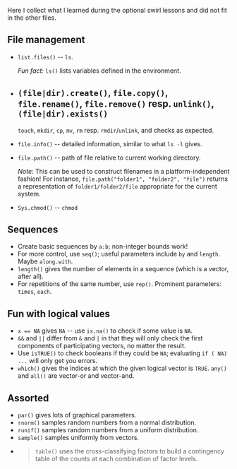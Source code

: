 Here I collect what I learned during the optional swirl lessons
and did not fit in the other files.

## File management

 * `list.files()` -- `ls`.

   *Fun fact:* `ls()` lists variables defined in the environment.
 * `(file|dir).create()`, `file.copy()`, `file.rename()`, `file.remove()` resp.
   `unlink()`, `(file|dir).exists()`
    --
    `touch`, `mkdir`, `cp`, `mv`, `rm` resp. `rmdir`/`unlink`,
    and checks as expected.
 * `file.info()` -- detailed information, similar to what `ls -l` gives.
 * `file.path()` -- path of file relative to current working directory.

    *Note:* This can be used to construct filenames in a platform-independent
    fashion!
    For instance, `file.path("folder1", "folder2", "file")` returns
    a representation of `folder1/folder2/file` appropriate for the current
    system.
 * `Sys.chmod()` -- `chmod`

## Sequences

 * Create basic sequences by `a:b`; non-integer bounds work!
 * For more control, use `seq()`; useful parameters include
   `by` and `length`. Maybe `along.with`.
 * `length()` gives the number of elements in a sequence
    (which is a vector, after all).
 * For repetitions of the same number, use `rep()`.
   Prominent parameters: `times`, `each`.

## Fun with logical values

* `x == NA` gives `NA` -- use `is.na()` to check if some value is `NA`.
* `&&` and `||` differ from `&` and `|` in that they will only check the
  first components of participating vectors, no matter the result.
* Use `isTRUE()` to check booleans if they could be `NA`; evaluating
  `if ( NA) ...` will only get you errors.
* `which()` gives the indices at which the given logical vector is `TRUE`.
  `any()` and `all()` are vector-or and vector-and.

## Assorted

 * `par()` gives lots of graphical parameters.
 * `rnorm()` samples random numbers from a normal distribution.
 * `runif()` samples random numbers from a uniform distribution.
 * `sample()` samples uniformly from vectors.
 * > `table()` uses the cross-classifying factors to build a contingency
   >  table of the counts at each combination of factor levels.
